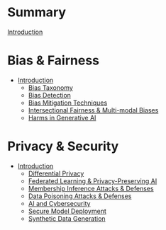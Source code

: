 <!-- markdownlint-disable-file MD025 -->

# Summary

[Introduction](README.md)

# Bias & Fairness

- [Introduction](./bias_and_fairness/README.md)
  - [Bias Taxonomy](./bias_and_fairness/taxonomy.md)
  - [Bias Detection](./bias_and_fairness/detection.md)
  - [Bias Mitigation Techniques](./bias_and_fairness/mitigation.md)
  - [Intersectional Fairness & Multi-modal Biases](./bias_and_fairness/intersectional_fairness_and_multimodal_biases.md)
  - [Harms in Generative AI](./bias_and_fairness/harms_in_genai.md)

# Privacy & Security

- [Introduction](./privacy_and_security/README.md)
  - [Differential Privacy](./privacy_and_security/differential_privacy.md)
  - [Federated Learning & Privacy-Preserving AI](./privacy_and_security/fl_and_privacy_preserving_ai.md)
  - [Membership Inference Attacks & Defenses](./privacy_and_security/mia_and_defenses.md)
  - [Data Poisoning Attacks & Defenses](./privacy_and_security/data_poisoning_and_defenses.md)
  - [AI and Cybersecurity](./privacy_and_security/ai_and_cybersecurity.md)
  - [Secure Model Deployment](./privacy_and_security/secure_model_deployment.md)
  - [Synthetic Data Generation](./privacy_and_security/synthetic_data_gen.md)

<!--

2.1. Differential Privacy in AI
2.2. Federated Learning & Privacy-Preserving AI
2.3. Membership Inference Attacks & Defenses
2.4. Data Poisoning Attacks & Defenses
2.5. AI and Cybersecurity (e.g., Adversarial Attacks & Red Teaming)
2.6. Secure Model Deployment
2.7 Synthetic Data Generation

 -->
